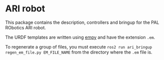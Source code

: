 # ARI robot

This package contains the description, controllers and bringup for the PAL RObotics ARI robot.

The URDF templates are written using [empy](https://pypi.org/project/empy/) and have the extension `.em`. 

To regenerate a group of files, you must execute `ros2 run ari_bringup regen_em_file.py EM_FILE_NAME` from the directory where the `.em` file is.
